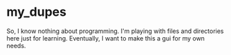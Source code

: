 # my_dupes

So, I know nothing about programming. I'm playing with files and directories here just for learning. Eventually, I want to make this a gui for my own needs.
